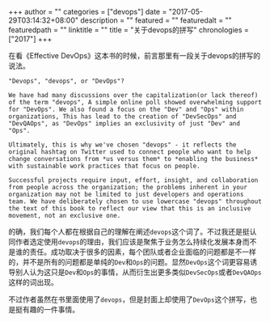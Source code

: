 +++
author = ""
categories = ["devops"]
date = "2017-05-29T03:14:32+08:00"
description = ""
featured = ""
featuredalt = ""
featuredpath = ""
linktitle = ""
title = "关于devops的拼写"
chronologies = ["2017"]
+++

在看《Effective DevOps》这本书的时候，前言那里有一段关于devops的拼写的说法。

```
"Devops", "devops", or "DevOps"?

We have had many discussions over the capitalization(or lack thereof) of the term "devops", A simple online poll showed overwhelming support for "DevOps". We also found a focus on the "Dev" and "Ops" within organizations, This has lead to the creation of "DevSecOps" and "DevQAOps", as "DevOps" implies an exclusivity of just "Dev" and "Ops".

Ultimately, this is why we've chosen "devops" - it reflects the original hashtag on Twitter used to connect people who want to help change conversations from *us versus them* to *enabling the business* with sustainable work practices that focus on people.

Successful projects require input, effort, insight, and collaboration from people across the organization; the problems inherent in your organization may not be limited to just developers and operations team. We have deliberately chosen to use lowercase "devops" throughout the text of this book to reflect our view that this is an inclusive movement, not an exclusive one.
```

的确，我们每个人都在根据自己的理解在阐述`devops`这个词了。不过我还是挺认同作者选定使用`devops`的理由，我们应该是聚焦于业务怎么持续化发展本身而不是谁的责任。成功取决于很多的因素，每个团队或者企业面临的问题都是不一样的，并不是所有的问题都是单纯的`Dev`和`Ops`的问题。显然`DevOps`这个词更容易诱导别人认为这只是`Dev`和`Ops`的事情，从而衍生出更多类似`DevSecOps`或者`DevQAOps`这样的词出现。

不过作者虽然在书里面使用了`devops`，但是封面上却使用了`DevOps`这个拼写，也是挺有趣的一件事情。
